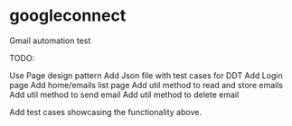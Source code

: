 # googleconnect
Gmail automation test

TODO: 

Use Page design pattern
Add Json file with test cases for DDT
Add Login page
Add home/emails list page
Add util method to read and store emails
Add util method to send email
Add util method to delete email

Add test cases showcasing the functionality above.


